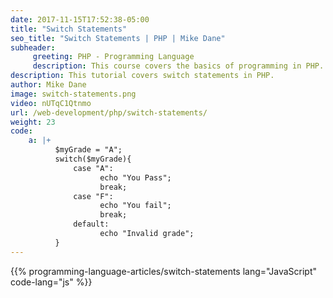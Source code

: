 ```yaml
---
date: 2017-11-15T17:52:38-05:00
title: "Switch Statements"
seo_title: "Switch Statements | PHP | Mike Dane"
subheader:
     greeting: PHP - Programming Language
     description: This course covers the basics of programming in PHP. Work your way through the videos/articles and I'll teach you everything you need to know to start your programming journey!
description: This tutorial covers switch statements in PHP.
author: Mike Dane
image: switch-statements.png
video: nUTqC1Qtnmo
url: /web-development/php/switch-statements/
weight: 23
code:
    a: |+
          $myGrade = "A";
          switch($myGrade){
              case "A":
                    echo "You Pass";
                    break;
              case "F":
                    echo "You fail";
                    break;
              default:
                    echo "Invalid grade";
          }
---
```


{{% programming-language-articles/switch-statements lang="JavaScript" code-lang="js" %}}
